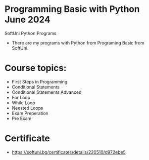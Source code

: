 # Programming Basic with Python June 2024
SoftUni Python Programs
 - There are my programs with Python from Programing Basic from SoftUni.
# Course topics:
- First Steps in Programming
- Conditional Statements
- Conditional Statements Advanced
- For Loop
- While Loop
- Neested Loops
- Exam Preperation
- Pre Exam
# Certificate
- https://softuni.bg/certificates/details/220510/d972ebe5
